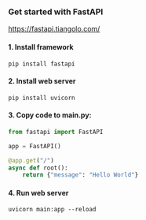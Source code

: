 ### Get started with FastAPI
https://fastapi.tiangolo.com/


#### 1. Install framework
```console
pip install fastapi
```


#### 2. Install web server
```console
pip install uvicorn
```


#### 3. Copy code to main.py:
```python
from fastapi import FastAPI

app = FastAPI()

@app.get("/")
async def root():
    return {"message": "Hello World"}

````


#### 4. Run web server
```console
uvicorn main:app --reload
```
